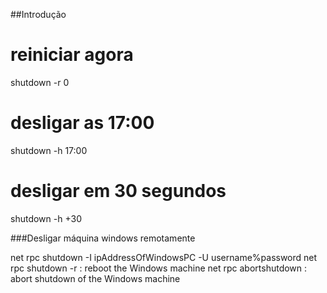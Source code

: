 ##Introdução

 # reiniciar agora
 shutdown -r 0

 # desligar as 17:00
 shutdown -h 17:00

 # desligar em 30 segundos
 shutdown -h +30

###Desligar máquina windows remotamente

net rpc shutdown -I ipAddressOfWindowsPC -U username%password
net rpc shutdown -r : reboot the Windows machine
net rpc abortshutdown : abort shutdown of the Windows machine

 